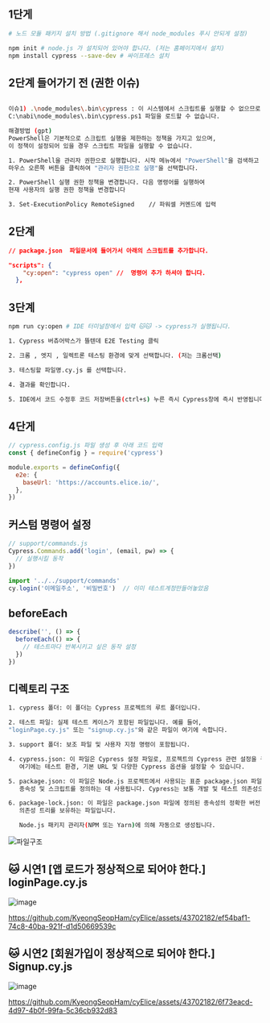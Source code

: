## 1단게
```bash
# 노드 모듈 패키지 설치 방법 (.gitignore 해서 node_modules 푸시 안되게 설정)

npm init # node.js 가 설치되어 있어야 합니다. (저는 홈페이지에서 설치)
npm install cypress --save-dev # 싸이프레스 설치
```


## 2단계 들어가기 전 (권한 이슈)
```bash

이슈1) .\node_modules\.bin\cypress : 이 시스템에서 스크립트를 실행할 수 없으므로
C:\nabi\node_modules\.bin\cypress.ps1 파일을 로드할 수 없습니다.

해결방법 (gpt)
PowerShell은 기본적으로 스크립트 실행을 제한하는 정책을 가지고 있으며,
이 정책이 설정되어 있을 경우 스크립트 파일을 실행할 수 없습니다.

1. PowerShell을 관리자 권한으로 실행합니다. 시작 메뉴에서 "PowerShell"을 검색하고
마우스 오른쪽 버튼을 클릭하여 "관리자 권한으로 실행"을 선택합니다.

2. PowerShell 실행 권한 정책을 변경합니다. 다음 명령어를 실행하여
현재 사용자의 실행 권한 정책을 변경합니다

3. Set-ExecutionPolicy RemoteSigned    // 파워셀 커멘드에 입력
```

## 2단계
```json
// package.json  파일문서에 들어가서 아래의 스크립트를 추가합니다.

"scripts": {
    "cy:open": "cypress open" //  명령어 추가 하셔야 합니다.
  },
```

## 3단계
```bash
npm run cy:open # IDE 터미널창에서 입력 🐱🐱 -> cypress가 실행됩니다. 

1. Cypress 버츄어박스가 뜰텐데 E2E Testing 클릭 

2. 크롬 , 엣지 , 일렉트론 테스팅 환경에 맞게 선택합니다. (저는 크롬선택)

3. 테스팅할 파일명.cy.js 를 선택합니다.

4. 결과를 확인합니다.

5. IDE에서 코드 수정후 코드 저장버튼을(ctrl+s) 누른 즉시 Cypress창에 즉시 반영됩니다.

```


## 4단게 
```js
// cypress.config.js 파일 생성 후 아래 코드 입력
const { defineConfig } = require('cypress')

module.exports = defineConfig({
  e2e: {
    baseUrl: 'https://accounts.elice.io/',
  },
})
```

## 커스텀 명령어 설정
```js
// support/commands.js
Cypress.Commands.add('login', (email, pw) => {
  // 실행시킬 동작
})

import '../../support/commands'
cy.login('이메일주소', '비밀번호')  // 이미 테스트계정만들어놓았음
```

## beforeEach
```js
describe('', () => {
  beforeEach(() => {
    // 테스트마다 반복시키고 싶은 동작 설정
  })
})
```

## 디렉토리 구조
```bash
1. cypress 폴더: 이 폴더는 Cypress 프로젝트의 루트 폴더입니다.

2. 테스트 파일: 실제 테스트 케이스가 포함된 파일입니다. 예를 들어,
"loginPage.cy.js" 또는 "signup.cy.js"와 같은 파일이 여기에 속합니다.

3. support 폴더: 보조 파일 및 사용자 지정 명령이 포함됩니다.

4. cypress.json: 이 파일은 Cypress 설정 파일로, 프로젝트의 Cypress 관련 설정을 구성하는 데 사용됩니다.
   여기에는 테스트 환경, 기본 URL 및 다양한 Cypress 옵션을 설정할 수 있습니다.

5. package.json: 이 파일은 Node.js 프로젝트에서 사용되는 표준 package.json 파일이며, 프로젝트의
   종속성 및 스크립트를 정의하는 데 사용됩니다. Cypress는 보통 개발 및 테스트 의존성으로 이 파일에 포함됩니다.

6. package-lock.json: 이 파일은 package.json 파일에 정의된 종속성의 정확한 버전 및
   의존성 트리를 보유하는 파일입니다.

   Node.js 패키지 관리자(NPM 또는 Yarn)에 의해 자동으로 생성됩니다.
```

![파일구조](https://github.com/KyeongSeopHam/cyElice/assets/43702182/c6c49290-a29c-41e0-b62b-8a3b0457ca4a)


## 🐱 시연1 [앱 로드가 정상적으로 되어야 한다.] loginPage.cy.js
![image](https://github.com/KyeongSeopHam/cyElice/assets/43702182/401aabe1-4b26-4bca-adb4-a1932478dfef)


https://github.com/KyeongSeopHam/cyElice/assets/43702182/ef54baf1-74c8-40ba-921f-d1d50669539c


## 🐱 시연2 [회원가입이 정상적으로 되어야 한다.] Signup.cy.js

![image](https://github.com/KyeongSeopHam/cyElice/assets/43702182/29d973d0-5489-456f-868c-d9c43cfb95cb)

https://github.com/KyeongSeopHam/cyElice/assets/43702182/6f73eacd-4d97-4b0f-99fa-5c36cb932d83









